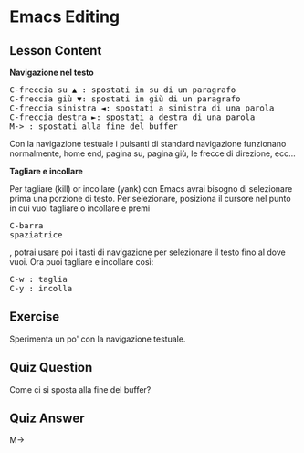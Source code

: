 # Emacs Editing

## Lesson Content

<b>Navigazione nel testo</b>

<pre>
C-freccia su ▲ : spostati in su di un paragrafo
C-freccia giù ▼: spostati in giù di un paragrafo
C-freccia sinistra ◄: spostati a sinistra di una parola
C-freccia destra ►: spostati a destra di una parola
M-> : spostati alla fine del buffer
</pre>

Con la navigazione testuale i pulsanti di standard navigazione funzionano normalmente, home end, pagina su, pagina giù, le frecce di direzione, ecc...  

<b>Tagliare e incollare</b>

Per tagliare (kill) or incollare (yank) con Emacs avrai bisogno di selezionare prima una porzione di testo. Per selezionare, posiziona il cursore nel punto in cui vuoi tagliare o incollare e premi <pre>C-barra spaziatrice</pre>, potrai usare poi i tasti di navigazione per selezionare il testo fino al dove vuoi. Ora puoi tagliare e incollare così:

<pre>
C-w : taglia
C-y : incolla
</pre>

## Exercise

Sperimenta un po' con la navigazione testuale.

## Quiz Question

Come ci si sposta alla fine del buffer?

## Quiz Answer

M->

